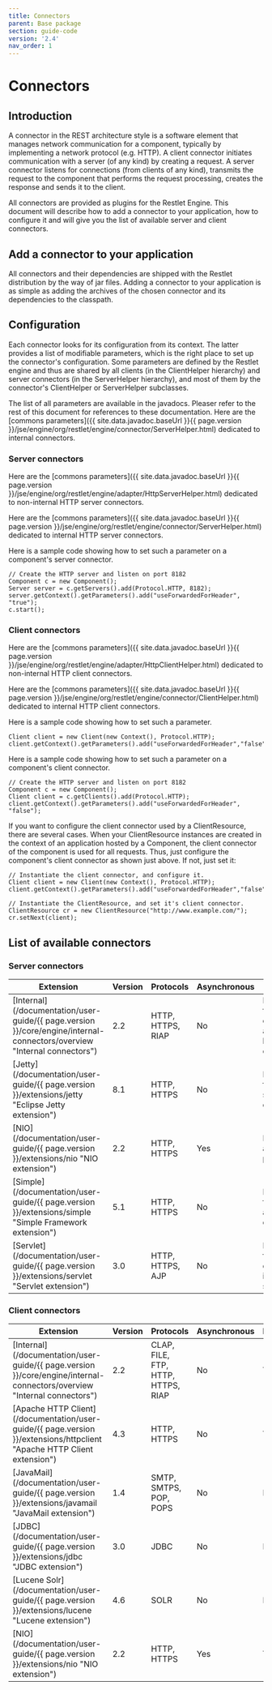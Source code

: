 ```yaml
---
title: Connectors
parent: Base package
section: guide-code
version: '2.4'
nav_order: 1
---
```

# Connectors

## Introduction

A connector in the REST architecture style is a software element that
manages network communication for a component, typically by implementing
a network protocol (e.g. HTTP). A client connector initiates
communication with a server (of any kind) by creating a request. A
server connector listens for connections (from clients of any kind),
transmits the request to the component that performs the request
processing, creates the response and sends it to the client.

All connectors are provided as plugins for the Restlet Engine. This
document will describe how to add a connector to your application, how
to configure it and will give you the list of available server and
client connectors.

## Add a connector to your application

All connectors and their dependencies are shipped with the Restlet
distribution by the way of jar files. Adding a connector to your
application is as simple as adding the archives of the chosen connector
and its dependencies to the classpath.

## Configuration

Each connector looks for its configuration from its context. The latter
provides a list of modifiable parameters, which is the right place to
set up the connector's configuration. Some parameters are defined by the
Restlet engine and thus are shared by all clients (in the ClientHelper
hierarchy) and server connectors (in the ServerHelper hierarchy), and
most of them by the connector's ClientHelper or ServerHelper subclasses.

The list of all parameters are available in the javadocs. Pleaser refer
to the rest of this document for references to these documentation. Here
are the [commons
parameters]({{ site.data.javadoc.baseUrl }}{{ page.version }}/jse/engine/org/restlet/engine/connector/ServerHelper.html)
dedicated to internal connectors.

### Server connectors

Here are the [commons
parameters]({{ site.data.javadoc.baseUrl }}{{ page.version }}/jse/engine/org/restlet/engine/adapter/HttpServerHelper.html)
dedicated to non-internal HTTP server connectors.

Here are the [commons
parameters]({{ site.data.javadoc.baseUrl }}{{ page.version }}/jse/engine/org/restlet/engine/connector/ServerHelper.html)
dedicated to internal HTTP server connectors.

Here is a sample code showing how to set such a parameter on a
component's server connector.

<pre class="language-java"><code class="language-java">// Create the HTTP server and listen on port 8182
Component c = new Component();
Server server = c.getServers().add(Protocol.HTTP, 8182);
server.getContext().getParameters().add("useForwardedForHeader", "true");
c.start();
</code></pre>

### Client connectors

Here are the [commons parameters]({{ site.data.javadoc.baseUrl }}{{ page.version }}/jse/engine/org/restlet/engine/adapter/HttpClientHelper.html)
dedicated to non-internal HTTP client connectors.

Here are the [commons parameters]({{ site.data.javadoc.baseUrl }}{{ page.version }}/jse/engine/org/restlet/engine/connector/ClientHelper.html)
dedicated to internal HTTP client connectors.

Here is a sample code showing how to set such a parameter.

<pre class="language-java"><code class="language-java">Client client = new Client(new Context(), Protocol.HTTP);
client.getContext().getParameters().add("useForwardedForHeader","false");
</code></pre>

Here is a sample code showing how to set such a parameter on a
component's client connector.

<pre class="language-java"><code class="language-java">// Create the HTTP server and listen on port 8182
Component c = new Component();
Client client = c.getClients().add(Protocol.HTTP);
client.getContext().getParameters().add("useForwardedForHeader", "false");
</code></pre>

If you want to configure the client connector used by a ClientResource,
there are several cases. When your ClientResource instances are created
in the context of an application hosted by a Component, the client
connector of the component is used for all requests. Thus, just
configure the component's client connector as shown just above. If not,
just set it:

<pre class="language-java"><code class="language-java">// Instantiate the client connector, and configure it.
Client client = new Client(new Context(), Protocol.HTTP);
client.getContext().getParameters().add("useForwardedForHeader","false");

// Instantiate the ClientResource, and set it's client connector.
ClientResource cr = new ClientResource("http://www.example.com/");
cr.setNext(client);
</code></pre>

## List of available connectors

### Server connectors

Extension | Version | Protocols | Asynchronous | Comment
--------- | ------- | --------- | ------------ | ---------
[Internal](/documentation/user-guide/{{ page.version }}/core/engine/internal-connectors/overview "Internal connectors") | 2.2 | HTTP, HTTPS, RIAP | No | Recommended for development and lightweight deployments
[Jetty](/documentation/user-guide/{{ page.version }}/extensions/jetty "Eclipse Jetty extension") | 8.1 | HTTP, HTTPS | No | Recommended for robust and scalable deployments
[NIO](/documentation/user-guide/{{ page.version }}/extensions/nio "NIO extension") | 2.2 | HTTP, HTTPS | Yes | Fully asynchronous, preview mode
[Simple](/documentation/user-guide/{{ page.version }}/extensions/simple "Simple Framework extension") | 5.1 | HTTP, HTTPS | No | Recommended for lightweight and scalable deployments
[Servlet](/documentation/user-guide/{{ page.version }}/extensions/servlet "Servlet extension") | 3.0 | HTTP, HTTPS, AJP | No | Recommended for deployments inside Java EE servers

### Client connectors

Extension | Version | Protocols | Asynchronous | Proxy | Comment
--------- | ------- | --------- | ------------ | ----- | -------
[Internal](/documentation/user-guide/{{ page.version }}/core/engine/internal-connectors/overview "Internal connectors") | 2.2 | CLAP, FILE, FTP, HTTP, HTTPS, RIAP | No | Yes | Recommended for development and lightweight deployments
[Apache HTTP Client](/documentation/user-guide/{{ page.version }}/extensions/httpclient "Apache HTTP Client extension") | 4.3 | HTTP, HTTPS | No | Yes | Recommended for robust and scalable deployments
[JavaMail](/documentation/user-guide/{{ page.version }}/extensions/javamail "JavaMail extension") | 1.4 | SMTP, SMTPS, POP, POPS | No |  No | Stable
[JDBC](/documentation/user-guide/{{ page.version }}/extensions/jdbc "JDBC extension") | 3.0 | JDBC | No | No | Stable
[Lucene Solr](/documentation/user-guide/{{ page.version }}/extensions/lucene "Lucene extension") | 4.6 | SOLR | No | No | Stable
[NIO](/documentation/user-guide/{{ page.version }}/extensions/nio "NIO extension") | 2.2 | HTTP, HTTPS | Yes | Yes | Fully asynchronous, preview mode
